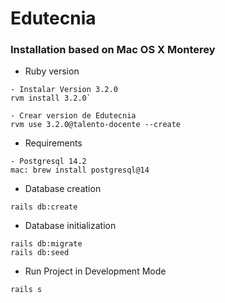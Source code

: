# Edutecnia
### Installation based on Mac OS X Monterey

* Ruby version
```
- Instalar Version 3.2.0
rvm install 3.2.0`

- Crear version de Edutecnia
rvm use 3.2.0@talento-docente --create
```    

* Requirements
````
- Postgresql 14.2
mac: brew install postgresql@14
````

* Database creation
```
rails db:create
```

* Database initialization
```
rails db:migrate
rails db:seed
```

* Run Project in Development Mode
```
rails s
```

